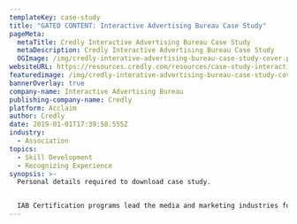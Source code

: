 ```yaml
---
templateKey: case-study
title: "GATED CONTENT: Interactive Advertising Bureau Case Study"
pageMeta:
  metaTitle: Credly Interactive Advertising Bureau Case Study
  metaDescription: Credly Interactive Advertising Bureau Case Study
  OGImage: /img/credly-interative-advertising-bureau-case-study-cover.png
websiteURL: https://resources.credly.com/resources/case-study-interactive-advertising-bureau
featuredimage: /img/credly-interative-advertising-bureau-case-study-cover.png
bannerOverlay: true
company-name: Interactive Advertising Bureau
publishing-company-name: Credly
platform: Acclaim
author: Credly
date: 2019-01-01T17:39:58.555Z
industry:
  - Association
topics:
  - Skill Development
  - Recognizing Experience
synopsis: >-
  Personal details required to download case study.


  IAB Certification programs lead the media and marketing industries for establishing and measuring competency in digital advertising.
---
```

